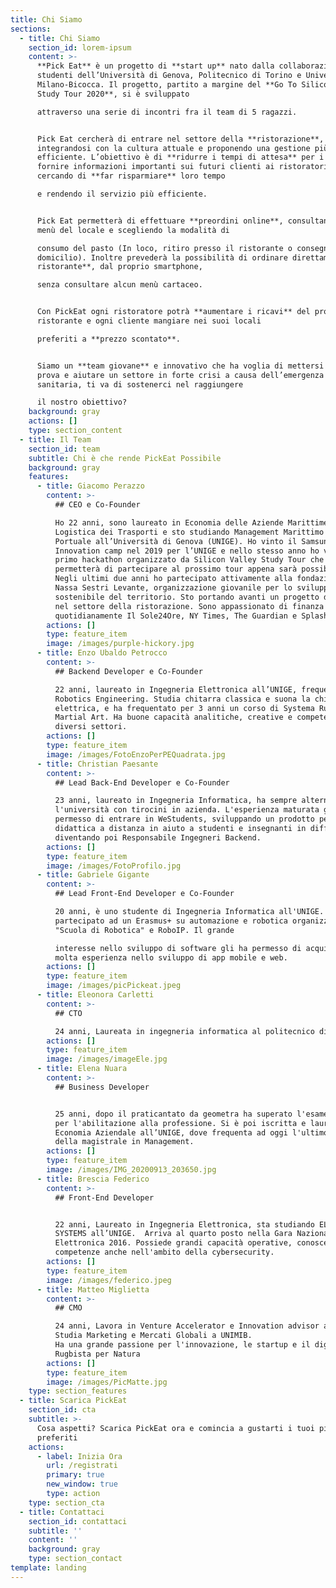 ```yaml
---
title: Chi Siamo
sections:
  - title: Chi Siamo
    section_id: lorem-ipsum
    content: >-
      **Pick Eat** è un progetto di **start up** nato dalla collaborazione fra
      studenti dell’Università di Genova, Politecnico di Torino e Università di
      Milano-Bicocca. Il progetto, partito a margine del **Go To Silicon Valley
      Study Tour 2020**, si è sviluppato

      attraverso una serie di incontri fra il team di 5 ragazzi.


      Pick Eat cercherà di entrare nel settore della **ristorazione**,
      integrandosi con la cultura attuale e proponendo una gestione più
      efficiente. L’obiettivo è di **ridurre i tempi di attesa** per i clienti e
      fornire informazioni importanti sui futuri clienti ai ristoratori,
      cercando di **far risparmiare** loro tempo

      e rendendo il servizio più efficiente.


      Pick Eat permetterà di effettuare **preordini online**, consultando il
      menù del locale e scegliendo la modalità di

      consumo del pasto (In loco, ritiro presso il ristorante o consegna a
      domicilio). Inoltre prevederà la possibilità di ordinare direttamente **al
      ristorante**, dal proprio smartphone,

      senza consultare alcun menù cartaceo.


      Con PickEat ogni ristoratore potrà **aumentare i ricavi** del proprio
      ristorante e ogni cliente mangiare nei suoi locali

      preferiti a **prezzo scontato**.


      Siamo un **team giovane** e innovativo che ha voglia di mettersi alla
      prova e aiutare un settore in forte crisi a causa dell’emergenza
      sanitaria, ti va di sostenerci nel raggiungere

      il nostro obiettivo?
    background: gray
    actions: []
    type: section_content
  - title: Il Team
    section_id: team
    subtitle: Chi è che rende PickEat Possibile
    background: gray
    features:
      - title: Giacomo Perazzo
        content: >-
          ## CEO e Co-Founder

          Ho 22 anni, sono laureato in Economia delle Aziende Marittime e della
          Logistica dei Trasporti e sto studiando Management Marittimo e
          Portuale all’Università di Genova (UNIGE). Ho vinto il Samsung
          Innovation camp nel 2019 per l’UNIGE e nello stesso anno ho vinto il
          primo hackathon organizzato da Silicon Valley Study Tour che mi
          permetterà di partecipare al prossimo tour appena sarà possibile.
          Negli ultimi due anni ho partecipato attivamente alla fondazione di
          Nassa Sestri Levante, organizzazione giovanile per lo sviluppo
          sostenibile del territorio. Sto portando avanti un progetto di startup
          nel settore della ristorazione. Sono appassionato di finanza e leggo
          quotidianamente Il Sole24Ore, NY Times, The Guardian e Splash24/7.
        actions: []
        type: feature_item
        image: /images/purple-hickory.jpg
      - title: Enzo Ubaldo Petrocco
        content: >-
          ## Backend Developer e Co-Founder

          22 anni, laureato in Ingegneria Elettronica all’UNIGE, frequenta
          Robotics Engineering. Studia chitarra classica e suona la chitarra
          elettrica, e ha frequentato per 3 anni un corso di Systema Russian
          Martial Art. Ha buone capacità analitiche, creative e competenze in
          diversi settori.
        actions: []
        type: feature_item
        image: /images/FotoEnzoPerPEQuadrata.jpg
      - title: Christian Paesante
        content: >-
          ## Lead Back-End Developer e Co-Founder

          23 anni, laureato in Ingegneria Informatica, ha sempre alternato
          l'università con tirocini in azienda. L'esperienza maturata gli ha
          permesso di entrare in WeStudents, sviluppando un prodotto per la
          didattica a distanza in aiuto a studenti e insegnanti in difficoltà e
          diventando poi Responsabile Ingegneri Backend.
        actions: []
        type: feature_item
        image: /images/FotoProfilo.jpg
      - title: Gabriele Gigante
        content: >-
          ## Lead Front-End Developer e Co-Founder

          20 anni, è uno studente di Ingegneria Informatica all'UNIGE. Ha
          partecipato ad un Erasmus+ su automazione e robotica organizzata da
          "Scuola di Robotica" e RoboIP. Il grande

          interesse nello sviluppo di software gli ha permesso di acquisire
          molta esperienza nello sviluppo di app mobile e web.
        actions: []
        type: feature_item
        image: /images/picPickeat.jpeg
      - title: Eleonora Carletti
        content: >-
          ## CTO

          24 anni, Laureata in ingegneria informatica al politecnico di Torino ed in Information and Technology engineering all'università Tongji di Shanghai. Attualmente studente di Data Science and Engineering ha voluto approfondire le sue conoscenze in questo campo confrontandosi direttamente con le aziende. L'esperienza maturata l'ha portata ad approdare in molte realtà tra cui il gigante del tech Microsoft Italia
        actions: []
        type: feature_item
        image: /images/imageEle.jpg
      - title: Elena Nuara
        content: >-
          ## Business Developer


          25 anni, dopo il praticantato da geometra ha superato l'esame di Stato
          per l'abilitazione alla professione. Si è poi iscritta e laureata in
          Economia Aziendale all’UNIGE, dove frequenta ad oggi l'ultimo anno
          della magistrale in Management.
        actions: []
        type: feature_item
        image: /images/IMG_20200913_203650.jpg
      - title: Brescia Federico
        content: >-
          ## Front-End Developer


          22 anni, Laureato in Ingegneria Elettronica, sta studiando ELECTRONIC
          SYSTEMS all’UNIGE.  Arriva al quarto posto nella Gara Nazionale di
          Elettronica 2016. Possiede grandi capacità operative, conoscenze e
          competenze anche nell'ambito della cybersecurity.
        actions: []
        type: feature_item
        image: /images/federico.jpeg
      - title: Matteo Miglietta
        content: >-
          ## CMO

          24 anni, Lavora in Venture Accelerator e Innovation advisor a Milano.
          Studia Marketing e Mercati Globali a UNIMIB.
          Ha una grande passione per l'innovazione, le startup e il digitale.
          Rugbista per Natura
        actions: []
        type: feature_item
        image: /images/PicMatte.jpg
    type: section_features
  - title: Scarica PickEat
    section_id: cta
    subtitle: >-
      Cosa aspetti? Scarica PickEat ora e comincia a gustarti i tuoi piatti
      preferiti
    actions:
      - label: Inizia Ora
        url: /registrati
        primary: true
        new_window: true
        type: action
    type: section_cta
  - title: Contattaci
    section_id: contattaci
    subtitle: ''
    content: ''
    background: gray
    type: section_contact
template: landing
---
```

